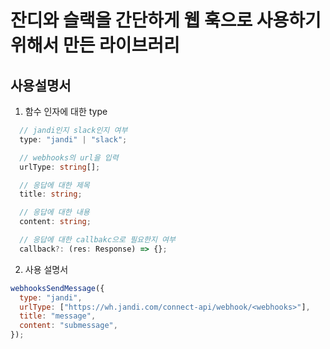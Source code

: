 # 잔디와 슬랙을 간단하게 웹 훅으로 사용하기 위해서 만든 라이브러리

## 사용설명서

1. 함수 인자에 대한 type

```typescript
  // jandi인지 slack인지 여부
  type: "jandi" | "slack";

  // webhooks의 url을 입력
  urlType: string[];

  // 응답에 대한 제목
  title: string;

  // 응답에 대한 내용
  content: string;

  // 응답에 대한 callbakc으로 필요한지 여부
  callback?: (res: Response) => {};
```

2. 사용 설명서

```javascript
webhooksSendMessage({
  type: "jandi",
  urlType: ["https://wh.jandi.com/connect-api/webhook/<webhooks>"],
  title: "message",
  content: "submessage",
});
```
